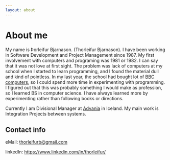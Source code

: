```yaml
---
layout: about
---
```


# About me

My name is Þorleifur Bjarnason. (Thorleifur Bjarnason). I have been working in Software Development and Project Management since 1987. 
My first involvement with computers and programing was 1981 or 1982. I can say that it was not love at first sight. 
The problem was lack of computers at my school when I started to learn programming, and I found the material dull and kind of pointless.
In my last year, the school had bought lot of [BBC computers](https://en.wikipedia.org/wiki/BBC_Micro), so I could spend more time in experimenting with programming. 
I figured out that this was probably something I would make as profession, so I learned BS in computer science.
I have always learned more by experimenting rather than following books or directions.

Currently I am Divisional Manager at [Advania](https://www.advania.com) in Iceland. My main work is Integration Projects between systems.

## Contact info

eMail: thorleifurb@gmail.com

linkedIn: https://www.linkedin.com/in/thorleifur/


